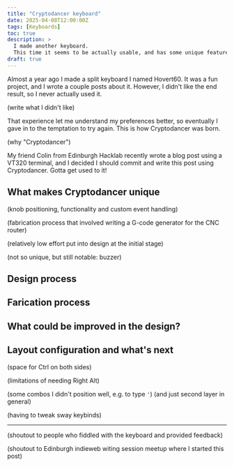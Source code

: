 ```yaml
---
title: "Cryptodancer keyboard"
date: 2025-04-08T12:00:00Z
tags: [Keyboards]
toc: true
description: >
  I made another keyboard.
  This time it seems to be actually usable, and has some unique features.
draft: true
---
```


Almost a year ago I made a split keyboard I named Hovert60.
It was a fun project, and I wrote a couple posts about it.
However, I didn't like the end result, so I never actually used it.

(write what I didn't like)

That experience let me understand my preferences better, so eventually I gave in to the temptation to try again.
This is how Cryptodancer was born.

(why "Cryptodancer")

My friend Colin from Edinburgh Hacklab recently wrote a blog post using a VT320 terminal, and I decided I should commit and write this post using Cryptodancer.
Gotta get used to it!

## What makes Cryptodancer unique

(knob positioning, functionality and custom event handling)

(fabrication process that involved writing a G-code generator for the CNC router)

(relatively low effort put into design at the initial stage)

(not so unique, but still notable: buzzer)

## Design process

## Farication process

## What could be improved in the design?

## Layout configuration and what's next

(space for Ctrl on both sides)

(limitations of needing Right Alt)

(some combos I didn't position well, e.g. to type `'`)
(and just second layer in general)

(having to tweak sway keybinds)

---

(shoutout to people who fiddled with the keyboard and provided feedback)

(shoutout to Edinburgh indieweb witing session meetup where I started this post)
